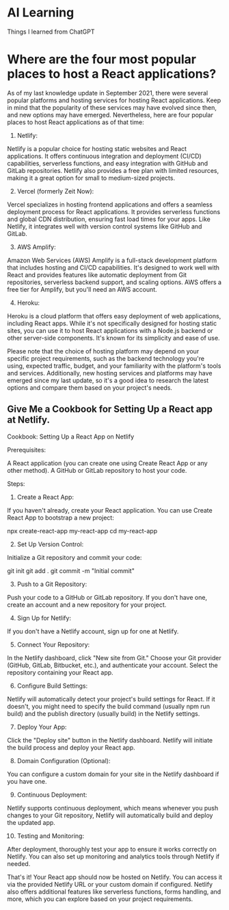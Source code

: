 # AI Learning

Things I learned from ChatGPT

# Where are the four most popular places to host a React applications?

As of my last knowledge update in September 2021, there were several popular platforms and hosting services for hosting React applications. Keep in mind that the popularity of these services may have evolved since then, and new options may have emerged. Nevertheless, here are four popular places to host React applications as of that time:

1. Netlify:

Netlify is a popular choice for hosting static websites and React applications. It offers continuous integration and deployment (CI/CD) capabilities, serverless functions, and easy integration with GitHub and GitLab repositories. Netlify also provides a free plan with limited resources, making it a great option for small to medium-sized projects.

2. Vercel (formerly Zeit Now):

Vercel specializes in hosting frontend applications and offers a seamless deployment process for React applications. It provides serverless functions and global CDN distribution, ensuring fast load times for your apps. Like Netlify, it integrates well with version control systems like GitHub and GitLab.

3. AWS Amplify:

Amazon Web Services (AWS) Amplify is a full-stack development platform that includes hosting and CI/CD capabilities. It's designed to work well with React and provides features like automatic deployment from Git repositories, serverless backend support, and scaling options. AWS offers a free tier for Amplify, but you'll need an AWS account.

4. Heroku:

Heroku is a cloud platform that offers easy deployment of web applications, including React apps. While it's not specifically designed for hosting static sites, you can use it to host React applications with a Node.js backend or other server-side components. It's known for its simplicity and ease of use.

Please note that the choice of hosting platform may depend on your specific project requirements, such as the backend technology you're using, expected traffic, budget, and your familiarity with the platform's tools and services. Additionally, new hosting services and platforms may have emerged since my last update, so it's a good idea to research the latest options and compare them based on your project's needs.

## Give Me a Cookbook for Setting Up a React app at Netlify.

Cookbook: Setting Up a React App on Netlify

Prerequisites:

A React application (you can create one using Create React App or any other method).
A GitHub or GitLab repository to host your code.

Steps:

1. Create a React App:

If you haven't already, create your React application. You can use Create React App to bootstrap a new project:

npx create-react-app my-react-app
cd my-react-app

2. Set Up Version Control:

Initialize a Git repository and commit your code:

git init
git add .
git commit -m "Initial commit"

3. Push to a Git Repository:

Push your code to a GitHub or GitLab repository. If you don't have one, create an account and a new repository for your project.

4. Sign Up for Netlify:

If you don't have a Netlify account, sign up for one at Netlify.

5. Connect Your Repository:

In the Netlify dashboard, click "New site from Git."
Choose your Git provider (GitHub, GitLab, Bitbucket, etc.), and authenticate your account.
Select the repository containing your React app.

6. Configure Build Settings:

Netlify will automatically detect your project's build settings for React. If it doesn't, you might need to specify the build command (usually npm run build) and the publish directory (usually build) in the Netlify settings.

7. Deploy Your App:

Click the "Deploy site" button in the Netlify dashboard. Netlify will initiate the build process and deploy your React app.

8. Domain Configuration (Optional):

You can configure a custom domain for your site in the Netlify dashboard if you have one.

9. Continuous Deployment:

Netlify supports continuous deployment, which means whenever you push changes to your Git repository, Netlify will automatically build and deploy the updated app.

10. Testing and Monitoring:

After deployment, thoroughly test your app to ensure it works correctly on Netlify. You can also set up monitoring and analytics tools through Netlify if needed.

That's it! Your React app should now be hosted on Netlify. You can access it via the provided Netlify URL or your custom domain if configured. Netlify also offers additional features like serverless functions, forms handling, and more, which you can explore based on your project requirements.